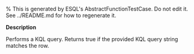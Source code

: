 % This is generated by ESQL's AbstractFunctionTestCase. Do not edit it. See ../README.md for how to regenerate it.

**Description**

Performs a KQL query. Returns true if the provided KQL query string matches the row.


